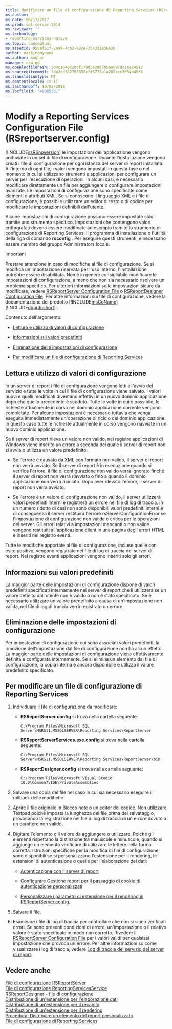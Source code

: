 ```yaml
---
title: Modificare un file di configurazione di Reporting Services (RSreportserver.config) | Microsoft Docs
ms.custom: ''
ms.date: 06/13/2017
ms.prod: sql-server-2014
ms.reviewer: ''
ms.technology:
- reporting-services-native
ms.topic: conceptual
ms.assetid: 958ef51f-2699-4cb2-a92e-3b4322e36a30
author: markingmyname
ms.author: maghan
manager: craigg
ms.openlocfilehash: 304c1048c206f179d5e29d3b5aa097d21a124512
ms.sourcegitcommit: 3da2edf82763852cff6772a1a282ace3034b4936
ms.translationtype: MT
ms.contentlocale: it-IT
ms.lasthandoff: 10/02/2018
ms.locfileid: "48065331"
---
```

# <a name="modify-a-reporting-services-configuration-file-rsreportserverconfig"></a>Modify a Reporting Services Configuration File (RSreportserver.config)
  [!INCLUDE[ssRSnoversion](../../includes/ssrsnoversion-md.md)] le impostazioni dell'applicazione vengono archiviate in un set di file di configurazione. Durante l'installazione vengono creati i file di configurazione per ogni istanza del server di report installata. All'interno di ogni file, i valori vengono impostati in questa fase o nel momento in cui si utilizzano strumenti e applicazioni per configurare un server per l'esecuzione di operazioni. In alcuni casi, è necessario modificare direttamente un file per aggiungere o configurare impostazioni avanzate. Le impostazioni di configurazione sono specificate come elementi o attributi XML. Se si conoscono il linguaggio XML e i file di configurazione, è possibile utilizzare un editor di testo o di codice per modificare le impostazioni definibili dall'utente.  
  
 Alcune impostazioni di configurazione possono essere impostate solo tramite uno strumento specifico. Impostazioni che contengono valori crittografati devono essere modificate ad esempio tramite lo strumento di configurazione di Reporting Services, il programma di installazione o l'utilità della riga di comando **rsconfig** . Per eseguire questi strumenti, è necessario essere membro del gruppo Administrators locale.  
  
> [!IMPORTANT]  
>  Prestare attenzione in caso di modifiche al file di configurazione. Se si modifica un'impostazione riservata per l'uso interno, l'installazione potrebbe essere disabilitata. Non è in genere consigliabile modificare le impostazioni di configurazione, a meno che non sia necessario risolvere un problema specifico. Per ulteriori informazioni sulle impostazioni sicure da modificare, vedere [RSReportServer Configuration File](rsreportserver-config-configuration-file.md) o [RSReportDesigner Configuration File](rsreportdesigner-configuration-file.md). Per altre informazioni sui file di configurazione, vedere la documentazione del prodotto [!INCLUDE[msCoName](../../includes/msconame-md.md)][!INCLUDE[dnprdnshort](../../includes/dnprdnshort-md.md)] .  
  
 Contenuto dell'argomento:  
  
-   [Lettura e utilizzo di valori di configurazione](#bkmk_read_values)  
  
-   [Informazioni sui valori predefiniti](#bkmk_default_values)  
  
-   [Eliminazione delle impostazioni di configurazione](#bkmk_delete_config_settings)  
  
-   [Per modificare un file di configurazione di Reporting Services](#bkmk_edit_configuation_file)  
  
##  <a name="bkmk_read_values"></a> Lettura e utilizzo di valori di configurazione  
 In un server di report i file di configurazione vengono letti all'avvio del servizio e tutte le volte in cui il file di configurazione viene salvato. I valori nuovi e quelli modificati diventano effettivi in un nuovo dominio applicazione dopo che quello precedente è scaduto. Tutte le volte in cui è possibile, le richieste attualmente in corso nel dominio applicazione corrente vengono completate. Per alcune impostazioni è necessario tuttavia che venga eseguita immediatamente un'operazione di riciclo del dominio applicazione. In questo caso tutte le richieste attualmente in corso vengono riavviate in un nuovo dominio applicazione.  
  
 Se il server di report rileva un valore non valido, nel registro applicazioni di Windows viene inserito un errore a seconda del quale il server di report non si avvia o utilizza un valore predefinito:  
  
-   Se l'errore è causato da XML con formato non valido, il server di report non verrà avviato. Se il server di report è in esecuzione quando si verifica l'errore, il file di configurazione non valido verrà ignorato finché il server di report non verrà riavviato o fino a quando il dominio applicazione non verrà riciclato. Dopo aver rilevato l'errore, il server di report non verrà avviato.  
  
-   Se l'errore è un valore di configurazione non valido, il server utilizzerà valori predefiniti interni e registrerà un errore nei file di log di traccia. In un numero ridotto di casi non sono disponibili valori predefiniti interni e di conseguenza il server restituirà l'errore rsServerConfigurationError se l'impostazione di configurazione non valida è critica per le operazioni del server. Gli errori relativi a impostazioni mancanti o non valide vengono restituiti all'applicazione client in una pagina degli errori HTML e inseriti nel registro eventi.  
  
 Tutte le modifiche apportate al file di configurazione, incluse quelle con esito positivo, vengono registrate nel file di log di traccia del server di report. Nel registro eventi applicazioni vengono inseriti solo gli errori.  
  
##  <a name="bkmk_default_values"></a> Informazioni sui valori predefiniti  
 La maggior parte delle impostazioni di configurazione dispone di valori predefiniti specificati internamente nel server di report che li utilizzerà se un valore definito dall'utente non è valido o non è stato specificato. Se è necessario utilizzare un valore predefinito a causa di un'impostazione non valida, nel file di log di traccia verrà registrato un errore.  
  
##  <a name="bkmk_delete_config_settings"></a> Eliminazione delle impostazioni di configurazione  
 Per impostazioni di configurazione cui sono associati valori predefiniti, la rimozione dell'impostazione dal file di configurazione non ha alcun effetto. La maggior parte delle impostazioni di configurazione viene effettivamente definita e configurata internamente. Se si elimina un elemento dal file di configurazione, la copia interna è ancora disponibile e utilizza il valore predefinito specificato.  
  
##  <a name="bkmk_edit_configuation_file"></a> Per modificare un file di configurazione di Reporting Services  
  
1.  Individuare il file di configurazione da modificare:  
  
    -   **RSReportServer.config** si trova nella cartella seguente:  
  
        ```  
        C:\Program Files\Microsoft SQL Server\MSRS11.MSSQLSERVER\Reporting Services\ReportServer  
        ```  
  
    -   **RSReportServerServices.exe.config** si trova nella cartella seguente:  
  
        ```  
        C:\Program Files\Microsoft SQL Server\MSRS11.MSSQLSERVER\Reporting Services\ReportServer\bin  
        ```  
  
    -   **RSReportDesigner.config** si trova nella cartella seguente:  
  
        ```  
        C:\Program Files\Microsoft Visual Studio 10.0\Common7\IDE\PrivateAssemblies  
        ```  
  
2.  Salvare una copia del file nel caso in cui sia necessario eseguire il rollback delle modifiche.  
  
3.  Aprire il file originale in Blocco note o un editor del codice. Non utilizzare Textpad poiché imposta la lunghezza del file prima del salvataggio, provocando la registrazione nel file di log di traccia di un errore dovuto a un carattere non valido.  
  
4.  Digitare l'elemento o il valore da aggiungere o utilizzare. Poiché gli elementi rispettano la distinzione tra maiuscole e minuscole, quando si aggiunge un elemento verificare di utilizzare le lettere nella forma corretta. Istruzioni specifiche per la modifica di file di configurazione sono disponibili se si personalizzano l'estensione per il rendering, le estensioni di autenticazione o quelle per l'elaborazione dei dati:  
  
    -   [Autenticazione con il server di report](../security/authentication-with-the-report-server.md)  
  
    -   [Configurare Gestione report per il passaggio di cookie di autenticazione personalizzati](../security/configure-the-web-portal-to-pass-custom-authentication-cookies.md)  
  
    -   [Personalizzare i parametri di estensione per il rendering in RSReportServer.config.](../customize-rendering-extension-parameters-in-rsreportserver-config.md)  
  
5.  Salvare il file.  
  
6.  Esaminare i file di log di traccia per controllare che non si siano verificati errori. Se sono presenti condizioni di errore, un'impostazione o il relativo valore è stato specificato in modo non corretto. Rivedere il [RSReportServer Configuration File](rsreportserver-config-configuration-file.md) per i valori validi per qualsiasi impostazione che provoca un errore. Per altre informazioni su come visualizzare i log di traccia, vedere [Log di traccia del servizio del server di report](report-server-service-trace-log.md).  
  
## <a name="see-also"></a>Vedere anche  
 [File di configurazione RSReportServer](rsreportserver-config-configuration-file.md)   
 [File di configurazione ReportingServicesService](reportingservicesservice-configuration-file.md)   
 [RSReportDesigner - file di configurazione](rsreportdesigner-configuration-file.md)   
 [Distribuzione di un'estensione per l'elaborazione dati](../extensions/data-processing/deploying-a-data-processing-extension.md)   
 [Distribuzione di un'estensione per il recapito](../extensions/delivery-extension/deploying-a-delivery-extension.md)   
 [Distribuzione di un'estensione per il rendering](../extensions/rendering-extension/deploying-a-rendering-extension.md)   
 [Procedura: Distribuire un elemento del report personalizzato](../custom-report-items/how-to-deploy-a-custom-report-item.md)   
 [File di configurazione di Reporting Services](reporting-services-configuration-files.md)  
  
  
